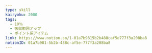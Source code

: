 ```yaml
---
type: skill
kairyoku: 2000
tags:
  - 10％
  - 吸収範囲アップ
  - ポイント系アイテム
link: https://www.notion.so/1-01a7b9815b2b488caf5e777f3a208ba8
notionID: 01a7b981-5b2b-488c-af5e-777f3a208ba8
---
```


